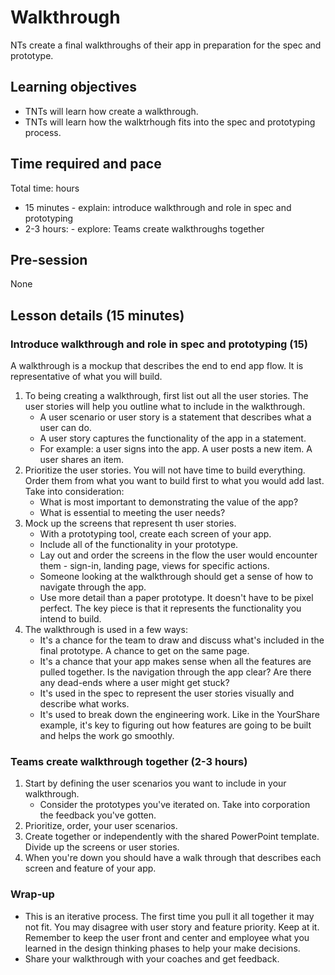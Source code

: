 # Walkthrough

NTs create a final walkthroughs of their app in preparation for the spec and prototype.

## Learning objectives

* TNTs will learn how create a walkthrough.
* TNTs will learn how the walktrhough fits into the spec and prototyping process.

## Time required and pace

Total time:  hours

* 15 minutes - explain: introduce walkthrough and role in spec and prototyping
* 2-3 hours: - explore: Teams create walkthroughs together

## Pre-session

None

## Lesson details (15 minutes)

### Introduce walkthrough and role in spec and prototyping (15)

A walkthrough is a mockup that describes the end to end app flow. It is representative of what you will build.

1. To being creating a walkthrough, first list out all the user stories. The user stories will help you outline what to include in the walkthrough.
     * A user scenario or user story is a statement that describes what a user can do.
     * A user story captures the functionality of the app in a statement.
     * For example: a user signs into the app. A user posts a new item. A user shares an item.
2. Prioritize the user stories. You will not have time to build everything. Order them from what you want to build first to what you would add last. Take into consideration:
     * What is most important to demonstrating the value of the app?
     * What is essential to meeting the user needs?
3. Mock up the screens that represent th user stories.
     * With a prototyping tool, create each screen of your app.
     * Include all of the functionality in your prototype.
     * Lay out and order the screens in the flow the user would encounter them - sign-in, landing page, views for specific actions.
     * Someone looking at the walkthrough should get a sense of how to navigate through the app.
     * Use more detail than a paper prototype. It doesn't have to be pixel perfect. The key piece is that it represents the functionality you intend to build.
4. The walkthrough is used in a few ways:
     * It's a chance for the team to draw and discuss what's included in the final prototype. A chance to get on the same page.
     * It's a chance that your app makes sense when all the features are pulled together. Is the navigation through the app clear? Are there any dead-ends where a user might get stuck?
     * It's used in the spec to represent the user stories visually and describe what works.
     * It's used to break down the engineering work. Like in the YourShare example, it's key to figuring out how features are going to be built and helps the work go smoothly.

### Teams create walkthrough together (2-3 hours)

1. Start by defining the user scenarios you want to include in your walkthrough.
      * Consider the prototypes you've iterated on. Take into corporation the feedback you've gotten.
2. Prioritize, order, your user scenarios.
3. Create together or independently with the shared PowerPoint template. Divide up the screens or user stories.
4. When you're down you should have a walk through that describes each screen and feature of your app.

### Wrap-up

* This is an iterative process. The first time you pull it all together it may not fit. You may disagree with user story and feature priority. Keep at it. Remember to keep the user front and center and employee what you learned in the design thinking phases to help your make decisions.
* Share your walkthrough with your coaches and get feedback.
